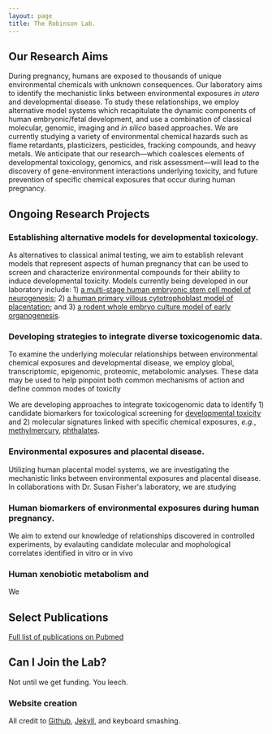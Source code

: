 ```yaml
---
layout: page
title: The Robinson Lab.
---
```

## Our Research Aims
During pregnancy, humans are exposed to thousands of unique environmental chemicals with unknown consequences. Our laboratory aims to identify the mechanistic links between environmental exposures *in utero* and developmental disease. To study these relationships, we employ alternative model systems which recapitulate the dynamic components of human embryonic/fetal development, and use a combination of classical molecular, genomic, imaging and *in silico* based approaches. We are currently studying a variety of environmental chemical hazards such as flame retardants, plasticizers, pesticides, fracking compounds, and heavy metals. We anticipate that our research—which coalesces elements of developmental toxicology, genomics, and risk assessment—will lead to the discovery of gene-environment interactions underlying toxicity, and future prevention of specific chemical exposures that occur during human pregnancy.

## Ongoing Research Projects

### Establishing alternative models for developmental toxicology. 
As alternatives to classical animal testing, we aim to establish relevant models that represent aspects of human pregnancy that can be used to screen and characterize environmental compounds for their ability to induce developmental toxicity. Models currently being developed in our laboratory include: 1) [a multi-stage human embryonic stem cell model of neurogenesis](https://www.ncbi.nlm.nih.gov/pubmed/26827931); 2) [a human primary villous cytotrophoblast model of placentation](https://www.ncbi.nlm.nih.gov/pubmed/28323933); and 3) [a rodent whole embryo culture model of early organogenesis](https://www.ncbi.nlm.nih.gov/pubmed/22262562). 

### Developing strategies to integrate diverse toxicogenomic data. 
To examine the underlying molecular relationships between environmental chemical exposures and developmental disease, we employ global, transcriptomic, epigenomic, proteomic, metabolomic analyses. These data may be used to help pinpoint both common mechanisms of action and define common modes of toxicity   

We are developing approaches to integrate toxicogenomic data to identify 1) candidate biomarkers for toxicological screening for [developmental toxicity](https://www.ncbi.nlm.nih.gov/pubmed/26827931) and 2)  molecular signatures linked with specific chemical exposures, *e.g.*, [methylmercury](https://www.ncbi.nlm.nih.gov/pubmed/21664453), [phthalates](https://www.ncbi.nlm.nih.gov/pubmed/22841773).  

### Environmental exposures and placental disease. 
Utilizing human placental model systems, we are investigating the mechanistic links between environmental exposures and placental disease. In collaborations with Dr. Susan Fisher's laboratory, we are studying  

### Human biomarkers of environmental exposures during human pregnancy.
We aim to extend our knowledge of relationships discovered in controlled experiments, by evalauting candidate molecular and mophological correlates identified in vitro or in vivo

### Human xenobiotic metabolism and 
We 

## Select Publications

[Full list of publications on Pubmed](http://www.ncbi.nlm.nih.gov/sites/myncbi/joshua.robinson.1/bibliography/47846924/public/?sort=date&direction=ascending)

## Can I Join the Lab?

Not until we get funding. You leech.

### Website creation
All credit to [Github](https://github.com/), [Jekyll](https://jekyllrb.com/), and keyboard smashing.



